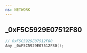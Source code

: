 ```yaml
---
ns: NETWORK
---
```

## _0xF5C5929E07512F80

```c
// 0xF5C5929E07512F80
Any _0xF5C5929E07512F80();
```


